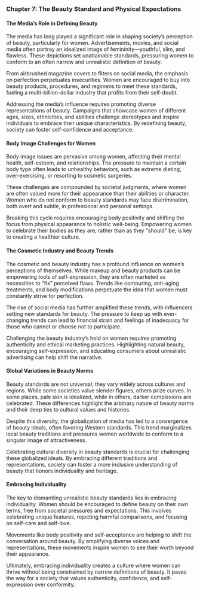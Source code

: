 ### Chapter 7: The Beauty Standard and Physical Expectations  

#### **The Media’s Role in Defining Beauty**  

The media has long played a significant role in shaping society’s perception of beauty, particularly for women. Advertisements, movies, and social media often portray an idealized image of femininity—youthful, slim, and flawless. These depictions set unattainable standards, pressuring women to conform to an often narrow and unrealistic definition of beauty.  

From airbrushed magazine covers to filters on social media, the emphasis on perfection perpetuates insecurities. Women are encouraged to buy into beauty products, procedures, and regimens to meet these standards, fueling a multi-billion-dollar industry that profits from their self-doubt.  

Addressing the media’s influence requires promoting diverse representations of beauty. Campaigns that showcase women of different ages, sizes, ethnicities, and abilities challenge stereotypes and inspire individuals to embrace their unique characteristics. By redefining beauty, society can foster self-confidence and acceptance.  

#### **Body Image Challenges for Women**  

Body image issues are pervasive among women, affecting their mental health, self-esteem, and relationships. The pressure to maintain a certain body type often leads to unhealthy behaviors, such as extreme dieting, over-exercising, or resorting to cosmetic surgeries.  

These challenges are compounded by societal judgments, where women are often valued more for their appearance than their abilities or character. Women who do not conform to beauty standards may face discrimination, both overt and subtle, in professional and personal settings.  

Breaking this cycle requires encouraging body positivity and shifting the focus from physical appearance to holistic well-being. Empowering women to celebrate their bodies as they are, rather than as they "should" be, is key to creating a healthier culture.  

#### **The Cosmetic Industry and Beauty Trends**  

The cosmetic and beauty industry has a profound influence on women’s perceptions of themselves. While makeup and beauty products can be empowering tools of self-expression, they are often marketed as necessities to “fix” perceived flaws. Trends like contouring, anti-aging treatments, and body modifications perpetuate the idea that women must constantly strive for perfection.  

The rise of social media has further amplified these trends, with influencers setting new standards for beauty. The pressure to keep up with ever-changing trends can lead to financial strain and feelings of inadequacy for those who cannot or choose not to participate.  

Challenging the beauty industry’s hold on women requires promoting authenticity and ethical marketing practices. Highlighting natural beauty, encouraging self-expression, and educating consumers about unrealistic advertising can help shift the narrative.  

#### **Global Variations in Beauty Norms**  

Beauty standards are not universal; they vary widely across cultures and regions. While some societies value slender figures, others prize curves. In some places, pale skin is idealized, while in others, darker complexions are celebrated. These differences highlight the arbitrary nature of beauty norms and their deep ties to cultural values and histories.  

Despite this diversity, the globalization of media has led to a convergence of beauty ideals, often favoring Western standards. This trend marginalizes local beauty traditions and pressures women worldwide to conform to a singular image of attractiveness.  

Celebrating cultural diversity in beauty standards is crucial for challenging these globalized ideals. By embracing different traditions and representations, society can foster a more inclusive understanding of beauty that honors individuality and heritage.  

#### **Embracing Individuality**  

The key to dismantling unrealistic beauty standards lies in embracing individuality. Women should be encouraged to define beauty on their own terms, free from societal pressures and expectations. This involves celebrating unique features, rejecting harmful comparisons, and focusing on self-care and self-love.  

Movements like body positivity and self-acceptance are helping to shift the conversation around beauty. By amplifying diverse voices and representations, these movements inspire women to see their worth beyond their appearance.  

Ultimately, embracing individuality creates a culture where women can thrive without being constrained by narrow definitions of beauty. It paves the way for a society that values authenticity, confidence, and self-expression over conformity.  
